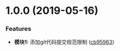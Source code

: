 # 1.0.0 (2019-05-16)


### Features

* **模块1:** 添加git代码提交规范限制 ([cb95963](https://github.com/haokur/ts-react-starter/commit/cb95963))



